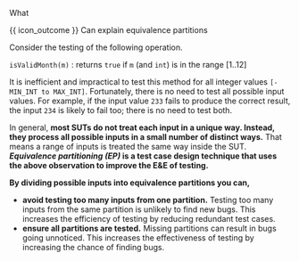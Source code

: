 <span id="title">What</span>

<span id="prereqs"></span>

<span id="outcomes">{{ icon_outcome }} Can explain equivalence partitions</span>

<div id="body">

Consider the testing of the following operation.

<box>

<div id="isValidMonth">

`isValidMonth(m)` : returns `true` if `m` (and `int`) is in the range [1..12]
</div>
</box>

It is inefficient and impractical to test this method for all integer values `[-MIN_INT to MAX_INT]`.  Fortunately, there is no need to test all possible input values. For example, if the input value `233` fails to produce the correct result, the input `234` is likely to fail too; there is no need to test both.

In general, **most SUTs do not treat each input in a unique way. Instead, they process all possible inputs in a small number of distinct ways.** That means a range of inputs is treated the same way inside the SUT.
**_Equivalence partitioning (EP)_ is a test case design technique that uses the above observation to improve the E&E of testing.**

<box type="definition" seamless>
<include src="../../../common/definitions.md#def-equivalence-partition" inline />
</box>

**By dividing possible inputs into equivalence partitions you can,**
* **avoid testing too many inputs from one partition.** Testing too many inputs from the same partition is unlikely to find new bugs. This increases the efficiency of testing by reducing redundant test cases.
* **ensure all partitions are tested.** Missing partitions can result in bugs going unnoticed. This increases the effectiveness of testing by increasing the chance of finding bugs.

</div>

<div id="extras">
</div>
